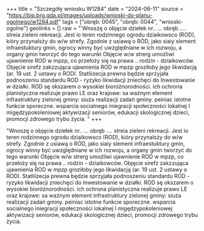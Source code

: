 +++
title = "Szczegóły wniosku W1284"
date = "2024-06-11"
source = "https://bip.brg.gda.pl/images/uploads/wnioski-do-planu-ogolnego/w1284.pdf"
tags = ["obręb: 0045", "obręb: 0044", "wnioski-ogolne"]
geolinks = []
raw = "'Wnoszę o objęcie dziełek nr.. ... obręb .... streia zieleni  rekreacji. Jest io teren rodzinnego ogrodu dziaikowsco (ROD), kióry przynalsży do w/w strefy. Zgodnie z usiawą o RÓD, jako siaiy slement infraestuktury gmin, ogrocy winny być uwzględniane w ich rozwoju, a organy gmin tworzyć do tego warunki Objęcie w/w strerg umożliwi ujawnienie ROD w mpzp, co przełoży się na prawa .. rodzin - dziaikowców. Objęcie sirefz zakzzująca ujawnienia ROD w mpzp groziłoby jego likwidacją (ar. 19 ust. 2 ustawy o RODI. Statliizecja prewna będzie sprzyjała podnoszeniu standardu ROD - ryzyko likwidacji zniechęci do Inwestowanie w działki. ROD sę okszarem o wysokiei bioróżnorodności. ich ochrona planistyczna realizuje prawo LE oraz krajowe: sa ważnym element infrastruktury zielonej gminy: siuża realizacji zadań gminy. peiniac istotne funkcie sporeczne. wsparcia socialnego iniegracji społeczności lokalnej I migędzypokoleniowej aktywizacji seniorów, edukacji skologicznej dzieci, promocji zdrowego trybu życia. "
+++

"Wnoszę o objęcie dziełek nr.. ... obręb .... streia zieleni  rekreacji. Jest io teren rodzinnego
ogrodu dziaikowsco (ROD), kióry przynalsży do w/w strefy. Zgodnie z usiawą o RÓD, jako siaiy slement
infraestuktury gmin, ogrocy winny być uwzględniane w ich rozwoju, a organy gmin tworzyć do tego warunki
Objęcie w/w strerg umożliwi ujawnienie ROD w mpzp, co przełoży się na prawa .. rodzin - dziaikowców.
Objęcie sirefz zakzzująca ujawnienia ROD w mpzp groziłoby jego likwidacją (ar. 19 ust. 2 ustawy o RODI.
Statliizecja prewna będzie sprzyjała podnoszeniu standardu ROD - ryzyko likwidacji zniechęci do
Inwestowanie w działki. ROD sę okszarem o wysokiei bioróżnorodności. ich ochrona planistyczna realizuje
prawo LE oraz krajowe: sa ważnym element infrastruktury zielonej gminy: siuża realizacji zadań gminy.
peiniac istotne funkcie sporeczne. wsparcia socialnego iniegracji społeczności lokalnej I migędzypokoleniowej
aktywizacji seniorów, edukacji skologicznej dzieci, promocji zdrowego trybu życia.



